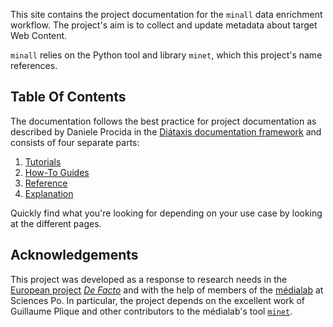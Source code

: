 This site contains the project documentation for the `minall` data enrichment workflow. The project's aim is to collect and update metadata about target Web Content.

`minall` relies on the Python tool and library `minet`, which this project's name references.

## Table Of Contents

The documentation follows the best practice for
project documentation as described by Daniele Procida
in the [Diátaxis documentation framework](https://diataxis.fr/)
and consists of four separate parts:

1. [Tutorials](tutorials.md)
2. [How-To Guides](how-to-guides.md)
3. [Reference](reference/root.md)
4. [Explanation](explanation.md)

Quickly find what you're looking for depending on
your use case by looking at the different pages.

## Acknowledgements

This project was developed as a response to research needs in the [European project](https://edmo.eu/) [_De Facto_](https://defacto-observatoire.fr/) and with the help of members of the [médialab](https://medialab.sciencespo.fr/) at Sciences Po. In particular, the project depends on the excellent work of Guillaume Plique and other contributors to the médialab's tool [`minet`](https://github.com/medialab/minet).
